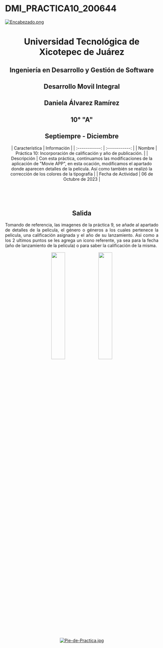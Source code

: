 # DMI_PRACTICA10_200644

[![Encabezado.png](https://i.postimg.cc/PJKtvHNC/Encabezado.png)](https://postimg.cc/K3kXCdPb)

<div align="center">
  
# Universidad Tecnológica de Xicotepec de Juárez

## Ingeniería en Desarrollo y Gestión de Software

## Desarrollo Movil Integral

## Daniela Álvarez Ramírez
 
## 10° "A"

## Septiempre - Diciembre


&nbsp;
&nbsp;
|  Característica |  Información |
| :------------: | :------------: |
| Nombre  |  Práctica 10: Incorporación de calificación y año de publicación. |
| Descripción  | Con esta práctica, continuamos las modificaciones de la aplicación de "Movie APP", en esta ocación, modificamos el apartado donde aparecen detalles de la pelicula. Así como también se realizó la corrección de los colores de la tipografía |
|  Fecha de Actividad  |  06 de Octubre de 2023  |

&nbsp;
&nbsp;

&nbsp;
&nbsp;

## Salida
<p align="justify">
  Tomando de referencia, las imagenes de la práctica 9, se añade al apartado de detalles de la pelicula, el género o géneros a los cuales pertenece la pelicula, una calificación asignada y el año de su lanzamiento. Asi como a los 2 ultimos puntos se les agrega un icono referente, ya sea para la fecha (año de lanzamiento de la pelicula) o para saber la calificación de la misma.
</p>
<p align="center">
  <img src="https://github.com/Daniela06112002/DMI_PRACTICA10_200644/blob/main/screenshots/Captura1.png" width="30%"/>
  <img src="https://github.com/Daniela06112002/DMI_PRACTICA6_200644/blob/main/screenshots/Captura2.png" width="30%"/>
</p>



<br>
<br>
<br>
<br>

[![Pie-de-Practica.jpg](https://i.postimg.cc/MKKZ2nrV/Pie-de-Practica.jpg)](https://postimg.cc/WtCc01V1)

